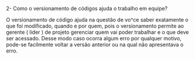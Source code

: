 2- Como o versionamento de códigos ajuda o trabalho em equipe?

O versionamento de código ajuda na questão de vo^ce saber exatamente o que foi modificado, quando e por quem, pois o versionamento permite ao gerente ( lider ) de projeto gerenciar quem vai poder trabalhar e o que deve ser acessado.
Desse modo caso ocorra algum erro por qualquer motivo, pode-se facilmente voltar a versão anterior ou na qual não apresentava o erro.